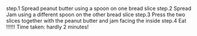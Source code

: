 step.1 Spread peanut butter using a spoon on one bread slice
step.2 Spread Jam using a different spoon on the other bread slice
step.3 Press the two slices together with the peanut butter and jam facing the inside 
step.4 Eat !!!!!!
Time taken: hardly 2 minutes!